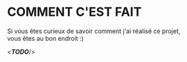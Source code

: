 # COMMENT C'EST FAIT

Si vous êtes curieux de savoir comment j'ai réalisé ce projet,  
vous êtes au bon endroit :)

<***TODO***/>